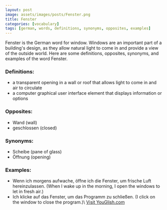 ```yaml
---
layout: post
image: assets/images/posts/Fenster.png
title: Fenster
categories: [vocabulary]
tags: [german, words, definitions, synonyms, opposites, examples]
---
```


Fenster is the German word for window. Windows are an important part of a building's design, as they allow natural light to come in and provide a view of the outside world. Here are some definitions, opposites, synonyms, and examples of the word Fenster.

### Definitions:
- a transparent opening in a wall or roof that allows light to come in and air to circulate
- a computer graphical user interface element that displays information or options

### Opposites:
- Wand (wall)
- geschlossen (closed)

### Synonyms:
- Scheibe (pane of glass)
- Öffnung (opening)

### Examples:
- Wenn ich morgens aufwache, öffne ich die Fenster, um frische Luft hereinzulassen. (When I wake up in the morning, I open the windows to let in fresh air.)
- Ich klicke auf das Fenster, um das Programm zu schließen. (I click on the window to close the program.)\ <a id="yg-widget-0" class="youglish-widget" data-query="Fenster" data-lang="german" data-components="8412" data-auto-start="0" data-bkg-color="theme_light" data-title="How%20to%20pronounce%20Fenster%20in%20German"  rel="nofollow" href="https://youglish.com">Visit YouGlish.com</a><script async src="https://youglish.com/public/emb/widget.js" charset="utf-8"></script>